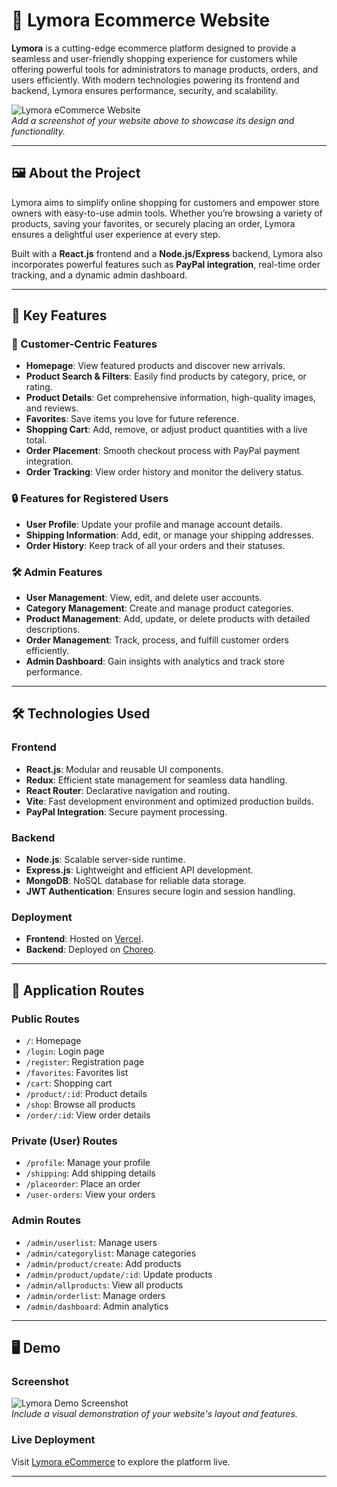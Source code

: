 

# 🌟 Lymora Ecommerce Website

**Lymora** is a cutting-edge ecommerce platform designed to provide a seamless and user-friendly shopping experience for customers while offering powerful tools for administrators to manage products, orders, and users efficiently. With modern technologies powering its frontend and backend, Lymora ensures performance, security, and scalability.

![Lymora eCommerce Website](./path-to-your-image.png)  
*Add a screenshot of your website above to showcase its design and functionality.*

---

## 🖼️ About the Project

Lymora aims to simplify online shopping for customers and empower store owners with easy-to-use admin tools. Whether you’re browsing a variety of products, saving your favorites, or securely placing an order, Lymora ensures a delightful user experience at every step.  

Built with a **React.js** frontend and a **Node.js/Express** backend, Lymora also incorporates powerful features such as **PayPal integration**, real-time order tracking, and a dynamic admin dashboard.  

---

## 🚀 Key Features

### 🛒 Customer-Centric Features
- **Homepage**: View featured products and discover new arrivals.  
- **Product Search & Filters**: Easily find products by category, price, or rating.  
- **Product Details**: Get comprehensive information, high-quality images, and reviews.  
- **Favorites**: Save items you love for future reference.  
- **Shopping Cart**: Add, remove, or adjust product quantities with a live total.  
- **Order Placement**: Smooth checkout process with PayPal payment integration.  
- **Order Tracking**: View order history and monitor the delivery status.

### 🔒 Features for Registered Users
- **User Profile**: Update your profile and manage account details.  
- **Shipping Information**: Add, edit, or manage your shipping addresses.  
- **Order History**: Keep track of all your orders and their statuses.  

### 🛠️ Admin Features
- **User Management**: View, edit, and delete user accounts.  
- **Category Management**: Create and manage product categories.  
- **Product Management**: Add, update, or delete products with detailed descriptions.  
- **Order Management**: Track, process, and fulfill customer orders efficiently.  
- **Admin Dashboard**: Gain insights with analytics and track store performance.

---

## 🛠️ Technologies Used

### **Frontend**
- **React.js**: Modular and reusable UI components.  
- **Redux**: Efficient state management for seamless data handling.  
- **React Router**: Declarative navigation and routing.  
- **Vite**: Fast development environment and optimized production builds.  
- **PayPal Integration**: Secure payment processing.

### **Backend**
- **Node.js**: Scalable server-side runtime.  
- **Express.js**: Lightweight and efficient API development.  
- **MongoDB**: NoSQL database for reliable data storage.  
- **JWT Authentication**: Ensures secure login and session handling.

### **Deployment**
- **Frontend**: Hosted on [Vercel](https://vercel.com).  
- **Backend**: Deployed on [Choreo](https://wso2.com/choreo/).

---

## 📂 Application Routes

### Public Routes
- `/`: Homepage  
- `/login`: Login page  
- `/register`: Registration page  
- `/favorites`: Favorites list  
- `/cart`: Shopping cart  
- `/product/:id`: Product details  
- `/shop`: Browse all products  
- `/order/:id`: View order details  

### Private (User) Routes
- `/profile`: Manage your profile  
- `/shipping`: Add shipping details  
- `/placeorder`: Place an order  
- `/user-orders`: View your orders  

### Admin Routes
- `/admin/userlist`: Manage users  
- `/admin/categorylist`: Manage categories  
- `/admin/product/create`: Add products  
- `/admin/product/update/:id`: Update products  
- `/admin/allproducts`: View all products  
- `/admin/orderlist`: Manage orders  
- `/admin/dashboard`: Admin analytics  

---

## 🖥️ Demo

### Screenshot
![Lymora Demo Screenshot](./path-to-your-image.png)  
*Include a visual demonstration of your website's layout and features.*

### Live Deployment
Visit [Lymora eCommerce](https://lymora-ecommerce-store.vercel.app/) to explore the platform live.  

---

